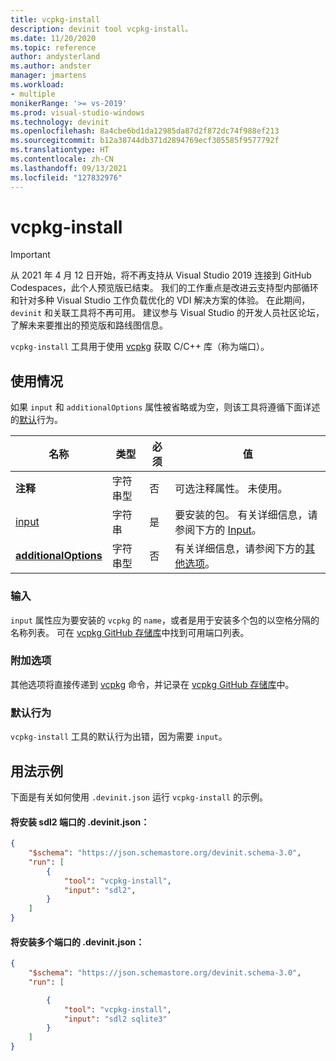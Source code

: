 ```yaml
---
title: vcpkg-install
description: devinit tool vcpkg-install。
ms.date: 11/20/2020
ms.topic: reference
author: andysterland
ms.author: andster
manager: jmartens
ms.workload:
- multiple
monikerRange: '>= vs-2019'
ms.prod: visual-studio-windows
ms.technology: devinit
ms.openlocfilehash: 8a4cbe6bd1da12985da87d2f872dc74f988ef213
ms.sourcegitcommit: b12a38744db371d2894769ecf305585f9577792f
ms.translationtype: HT
ms.contentlocale: zh-CN
ms.lasthandoff: 09/13/2021
ms.locfileid: "127832976"
---
```

# <a name="vcpkg-install"></a>vcpkg-install

> [!IMPORTANT]
> 从 2021 年 4 月 12 日开始，将不再支持从 Visual Studio 2019 连接到 GitHub Codespaces，此个人预览版已结束。 我们的工作重点是改进云支持型内部循环和针对多种 Visual Studio 工作负载优化的 VDI 解决方案的体验。 在此期间，`devinit` 和关联工具将不再可用。 建议参与 Visual Studio 的开发人员社区论坛，了解未来要推出的预览版和路线图信息。

`vcpkg-install` 工具用于使用 [vcpkg](https://github.com/microsoft/vcpkg) 获取 C/C++ 库（称为端口）。

## <a name="usage"></a>使用情况

如果 `input` 和 `additionalOptions` 属性被省略或为空，则该工具将遵循下面详述的[默认](#default-behavior)行为。

| 名称                                             | 类型   | 必须 | 值                                                                                   |
|--------------------------------------------------|--------|----------|-----------------------------------------------------------------------------------------|
| **注释**                                     | 字符串型 | 否       | 可选注释属性。 未使用。                                                   |
| [input](#input)                              | 字符串 | 是      | 要安装的包。 有关详细信息，请参阅下方的 [Input](#input)。                       |
| [**additionalOptions**](#additional-options)     | 字符串型 | 否       | 有关详细信息，请参阅下方的[其他选项](#additional-options)。                        |

### <a name="input"></a>输入

`input` 属性应为要安装的 `vcpkg` 的 `name`，或者是用于安装多个包的以空格分隔的名称列表。 可在 [vcpkg GitHub 存储库](https://github.com/microsoft/vcpkg/tree/master/ports)中找到可用端口列表。

### <a name="additional-options"></a>附加选项

其他选项将直接传递到 [vcpkg](/powershell/module/powershellget/install-module?view=powershell-7&preserve-view=true) 命令，并记录在 [vcpkg GitHub 存储库](https://github.com/microsoft/vcpkg/blob/master/docs/examples/installing-and-using-packages.md)中。

### <a name="default-behavior"></a>默认行为

`vcpkg-install` 工具的默认行为出错，因为需要 `input`。

## <a name="example-usage"></a>用法示例
下面是有关如何使用 `.devinit.json` 运行 `vcpkg-install` 的示例。

#### <a name="devinitjson-that-will-install-the-sdl2-port"></a>将安装 sdl2 端口的 .devinit.json：
```json
{
    "$schema": "https://json.schemastore.org/devinit.schema-3.0",
    "run": [
        {
            "tool": "vcpkg-install",
            "input": "sdl2",
        }
    ]
}
```

#### <a name="devinitjson-that-will-install-multiple-ports"></a>将安装多个端口的 .devinit.json：
```json
{
    "$schema": "https://json.schemastore.org/devinit.schema-3.0",
    "run": [

        {
            "tool": "vcpkg-install",
            "input": "sdl2 sqlite3"
        }
    ]
}
```